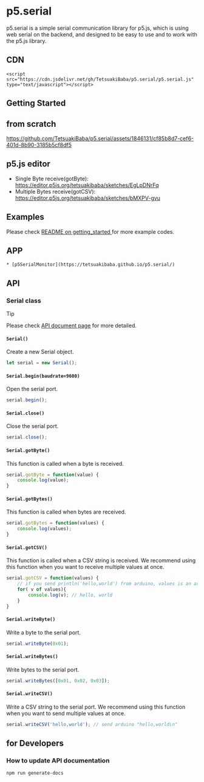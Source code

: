 # p5.serial
p5.serial is a simple serial communication library for p5.js, which is using web serial on the backend, and designed to be easy to use and to work with the p5.js library. 

## CDN
```
<script src="https://cdn.jsdelivr.net/gh/TetsuakiBaba/p5.serial/p5.serial.js" type="text/javascript"></script>
```

## Getting Started
## from scratch
https://github.com/TetsuakiBaba/p5.serial/assets/1846131/cf85b8d7-cef6-401d-8b90-3185b5cf8df5

## p5.js editor
  * Single Byte receive(gotByte): https://editor.p5js.org/tetsuakibaba/sketches/EgLpDNrFq
  * Multiple Bytes receive(gotCSV): https://editor.p5js.org/tetsuakibaba/sketches/bMXPV-gvu

## Examples
<!-- getting_started.md へのリンク -->
Please check [ README on getting_started ](./getting_started/README.md) for more example codes.

## APP
    * [p5SerialMonitor](https://tetsuakibaba.github.io/p5.serial/)

## API
### Serial class
> [!TIP]
> Please check <a href="https://tetsuakibaba.github.io/p5.serial/api/Serial.html" target="_blank">API document page</a> for more detailed. 

#### `Serial()`
Create a new Serial object.
```javascript
let serial = new Serial();
```
#### `Serial.begin(baudrate=9600)`
Open the serial port.
```javascript
serial.begin();
```

#### `Serial.close()`
Close the serial port.
```javascript
serial.close();
```

#### `Serial.gotByte()`
This function is called when a byte is received.
```javascript
serial.gotByte = function(value) {
    console.log(value);
}
```

#### `Serial.gotBytes()`
This function is called when bytes are received.
```javascript
serial.gotBytes = function(values) {
    console.log(values);
}
```

#### `Serial.gotCSV()`
This function is called when a CSV string is received. We recommend using this function when you want to receive multiple values at once.

```javascript
serial.gotCSV = function(values) {
    // if you send println('hello,world') from arduino, values is an array of number. ex) ['hello', 'world']    
    for( v of values){
        console.log(v); // hello, world
    }
}
```

#### `Serial.writeByte()`
Write a byte to the serial port.
```javascript
serial.writeByte(0x01);
```

#### `Serial.writeBytes()`
Write bytes to the serial port.
```javascript
serial.writeBytes([0x01, 0x02, 0x03]);
```

#### `Serial.writeCSV()`
Write a CSV string to the serial port. We recommend using this function when you want to send multiple values at once.
```javascript
serial.writeCSV('hello,world'); // send arduino "hello,world\n"
```

## for Developers

### How to update API documentation
```bash
npm run generate-docs
```

